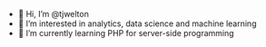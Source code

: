 - 👋 Hi, I’m @tjwelton
- 👀 I’m interested in analytics, data science and machine learning
- 🌱 I’m currently learning PHP for server-side programming
<!--- 💞️ I’m looking to collaborate on ...
- 📫 How to reach me ...

tjwelton/tjwelton is a ✨ special ✨ repository because its `README.md` (this file) appears on your GitHub profile.
You can click the Preview link to take a look at your changes.
--->
